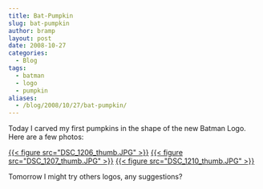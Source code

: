 ```yaml
---
title: Bat-Pumpkin
slug: bat-pumpkin
author: bramp
layout: post
date: 2008-10-27
categories:
  - Blog
tags:
  - batman
  - logo
  - pumpkin
aliases:
  - /blog/2008/10/27/bat-pumpkin/
---
```

Today I carved my first pumpkins in the shape of the new Batman Logo. Here are a few photos:

[{{< figure src="DSC_1206_thumb.JPG" >}}][1]
[{{< figure src="DSC_1207_thumb.JPG" >}}][2]
[{{< figure src="DSC_1210_thumb.JPG" >}}][3]

Tomorrow I might try others logos, any suggestions?

 [1]: DSC_1206.JPG 
 [2]: DSC_1207.JPG
 [3]: DSC_1210.JPG
